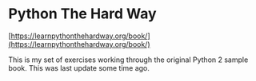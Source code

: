 # Python The Hard Way
[https://learnpythonthehardway.org/book/](https://learnpythonthehardway.org/book/)

This is my set of exercises working through the original Python 2 sample book. This was last update some time ago.